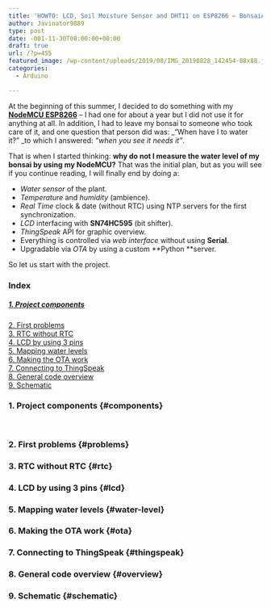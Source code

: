 ```yaml
---
title: 'HOWTO: LCD, Soil Moisture Sensor and DHT11 on ESP8266 – BonsaiAIO'
author: Javinator9889
type: post
date: -001-11-30T00:00:00+00:00
draft: true
url: /?p=455
featured_image: /wp-content/uploads/2019/08/IMG_20190828_142454-88x88.jpg
categories:
  - Arduino

---
```

At the beginning of this summer, I decided to do something with my [**NodeMCU ESP8266**][1] &#8211; I had one for about a year but I did not use it for anything at all. In addition, I had to leave my bonsai to someone who took care of it, and one question that person did was: _&#8220;When have I to water it?&#8221; _to which I answered: _&#8220;when you see it needs it&#8221;_.

That is when I started thinking: **why do not I measure the water level of my bonsai by using my NodeMCU?** That was the initial plan, but as you will see if you continue reading, I will finally end by doing a:

  * _Water sensor_ of the plant.
  * _Temperature_ and _humidity_ (ambience).
  * _Real Time_ clock & date (without RTC) using NTP servers for the first synchronization.
  * _LCD_ interfacing with **SN74HC595** (bit shifter).
  * _ThingSpeak_ API for graphic overview.
  * Everything is controlled via _web interface_ without using **Serial**.
  * Upgradable via _OTA_ by using a custom **Python **server.

So let us start with the project.

<!--more-->

### Index

##### [1. Project components][2]  
[2. First problems][3]  
[3. RTC without RTC][4]  
[4. LCD by using 3 pins][5]  
[5. Mapping water levels][6]  
[6. Making the OTA work][7]  
[7. Connecting to ThingSpeak][8]  
[8. General code overview][9]  
[9. Schematic][10]

### 1. Project components {#components}

&nbsp;

### 2. First problems {#problems}

### 3. RTC without RTC {#rtc}

### 4. LCD by using 3 pins {#lcd}

### 5. Mapping water levels {#water-level}

### 6. Making the OTA work {#ota}

### 7. Connecting to ThingSpeak {#thingspeak}

### 8. General code overview {#overview}

### 9. Schematic {#schematic}

 [1]: https://en.wikipedia.org/wiki/ESP8266
 [2]: #components
 [3]: #problems
 [4]: #rtc
 [5]: #lcd
 [6]: #water-level
 [7]: #ota
 [8]: #thingspeak
 [9]: #overview
 [10]: #schematic